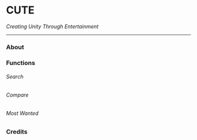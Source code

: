 # CUTE #
*Creating Unity Through Entertainment*
___
### About

### Functions

###### Search

###### Compare

###### Most Wanted

### Credits
